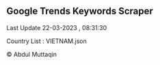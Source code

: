 

## Google Trends Keywords Scraper 
 
Last Update 22-03-2023 , 08:31:30

Country List :
VIETNAM.json



© Abdul Muttaqin 
